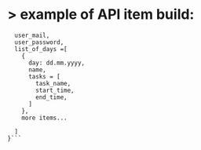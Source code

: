 # > example of API item build:


```{
  user_mail,
  user_password,
  list_of_days =[
    {
      day: dd.mm.yyyy,
      name,
      tasks = [
        task_name,
        start_time,
        end_time,
      ]
    },
    more items...

  ]
}```


